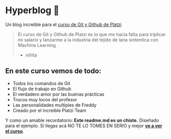 # Hyperblog 🤖
Un blog increible para el [curso de Git y Github de Platzi](https://platzi.com/clases/1557-git-github/19977-readmemd-es-una-excelente-practica/ "curso de Git y Github de Platzi")
> El curso de Git y Github de Platzi es lo que me hacia falta para triplicar mi salario y lanzarme a la industria del tejido de lana sintentica con Machine Learning
> - niñita

## En este curso vemos de todo:
* Todos los comandos de Git
* El flujo de trabajo en Github
* El verdadero amor por las buenas prácticas
* Trucos muy locos del profesor
* Las personalidades multiples de Freddy
* Creado por el increible Platzi Team

Y como un amable recordatorio: **Este readme.md es un chiste**. Diseñado para el ejemplo. Si llegas acá NO TE LO TOMES EN SERIO y mejor [**ve a ver el curso**](https://platzi.com/clases/1557-git-github/19977-readmemd-es-una-excelente-practica/ "ve a ver el curso").
